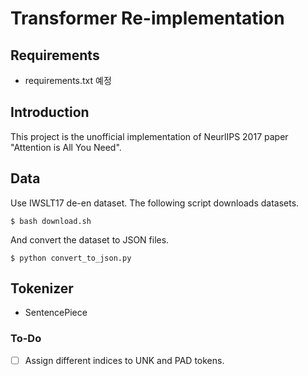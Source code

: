 # Transformer Re-implementation

## Requirements

- requirements.txt 예정

## Introduction

This project is the unofficial implementation of NeurlIPS 2017 paper "Attention is All You Need".

## Data

Use IWSLT17 de-en dataset. The following script downloads datasets.

```$ bash download.sh```

And convert the dataset to JSON files.

```$ python convert_to_json.py```

## Tokenizer

- SentencePiece 

### To-Do

- [ ] Assign different indices to UNK and PAD tokens.